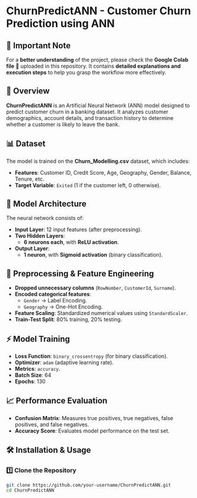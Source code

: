 # **ChurnPredictANN - Customer Churn Prediction using ANN**  

## 📖 Important Note
For a **better understanding** of the project, please check the **Google Colab file** 📄 uploaded in this repository. It contains **detailed explanations and execution steps** to help you grasp the workflow more effectively.

## 📌 Overview  
**ChurnPredictANN** is an Artificial Neural Network (ANN) model designed to predict customer churn in a banking dataset. It analyzes customer demographics, account details, and transaction history to determine whether a customer is likely to leave the bank.  

## 📊 Dataset  
The model is trained on the **Churn_Modelling.csv** dataset, which includes:  
- **Features**: Customer ID, Credit Score, Age, Geography, Gender, Balance, Tenure, etc.  
- **Target Variable**: `Exited` (1 if the customer left, 0 otherwise).  

## 🚀 Model Architecture  
The neural network consists of:  
- **Input Layer**: 12 input features (after preprocessing).  
- **Two Hidden Layers**:  
  - **6 neurons each**, with **ReLU activation**.  
- **Output Layer**:  
  - **1 neuron**, with **Sigmoid activation** (binary classification).  

## 🔧 Preprocessing & Feature Engineering  
- **Dropped unnecessary columns** (`RowNumber`, `CustomerId`, `Surname`).  
- **Encoded categorical features**:  
  - `Gender` → Label Encoding.  
  - `Geography` → One-Hot Encoding.  
- **Feature Scaling**: Standardized numerical values using `StandardScaler`.  
- **Train-Test Split**: 80% training, 20% testing.  

## ⚡ Model Training  
- **Loss Function**: `binary_crossentropy` (for binary classification).  
- **Optimizer**: `adam` (adaptive learning rate).  
- **Metrics**: `accuracy`.  
- **Batch Size**: 64  
- **Epochs**: 130  

## 📈 Performance Evaluation  
- **Confusion Matrix**: Measures true positives, true negatives, false positives, and false negatives.  
- **Accuracy Score**: Evaluates model performance on the test set.  

## 🛠 Installation & Usage  
### 1️⃣ Clone the Repository  
```bash
git clone https://github.com/your-username/ChurnPredictANN.git
cd ChurnPredictANN

